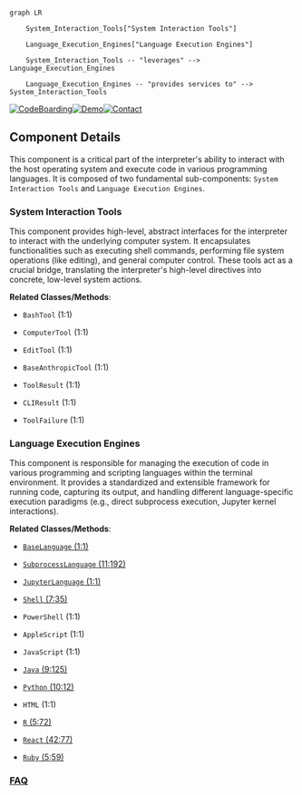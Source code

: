 ```mermaid

graph LR

    System_Interaction_Tools["System Interaction Tools"]

    Language_Execution_Engines["Language Execution Engines"]

    System_Interaction_Tools -- "leverages" --> Language_Execution_Engines

    Language_Execution_Engines -- "provides services to" --> System_Interaction_Tools

```

[![CodeBoarding](https://img.shields.io/badge/Generated%20by-CodeBoarding-9cf?style=flat-square)](https://github.com/CodeBoarding/GeneratedOnBoardings)[![Demo](https://img.shields.io/badge/Try%20our-Demo-blue?style=flat-square)](https://www.codeboarding.org/demo)[![Contact](https://img.shields.io/badge/Contact%20us%20-%20contact@codeboarding.org-lightgrey?style=flat-square)](mailto:contact@codeboarding.org)



## Component Details



This component is a critical part of the interpreter's ability to interact with the host operating system and execute code in various programming languages. It is composed of two fundamental sub-components: `System Interaction Tools` and `Language Execution Engines`.



### System Interaction Tools

This component provides high-level, abstract interfaces for the interpreter to interact with the underlying computer system. It encapsulates functionalities such as executing shell commands, performing file system operations (like editing), and general computer control. These tools act as a crucial bridge, translating the interpreter's high-level directives into concrete, low-level system actions.





**Related Classes/Methods**:



- `BashTool` (1:1)

- `ComputerTool` (1:1)

- `EditTool` (1:1)

- `BaseAnthropicTool` (1:1)

- `ToolResult` (1:1)

- `CLIResult` (1:1)

- `ToolFailure` (1:1)





### Language Execution Engines

This component is responsible for managing the execution of code in various programming and scripting languages within the terminal environment. It provides a standardized and extensible framework for running code, capturing its output, and handling different language-specific execution paradigms (e.g., direct subprocess execution, Jupyter kernel interactions).





**Related Classes/Methods**:



- <a href="https://github.com/OpenInterpreter/open-interpreter/blob/master/interpreter/core/computer/terminal/base_language.py#L1-L1" target="_blank" rel="noopener noreferrer">`BaseLanguage` (1:1)</a>

- <a href="https://github.com/OpenInterpreter/open-interpreter/blob/master/interpreter/core/computer/terminal/languages/subprocess_language.py#L11-L192" target="_blank" rel="noopener noreferrer">`SubprocessLanguage` (11:192)</a>

- <a href="https://github.com/OpenInterpreter/open-interpreter/blob/master/interpreter/core/computer/terminal/languages/jupyter_language.py#L1-L1" target="_blank" rel="noopener noreferrer">`JupyterLanguage` (1:1)</a>

- <a href="https://github.com/OpenInterpreter/open-interpreter/blob/master/interpreter/core/computer/terminal/languages/shell.py#L7-L35" target="_blank" rel="noopener noreferrer">`Shell` (7:35)</a>

- `PowerShell` (1:1)

- `AppleScript` (1:1)

- `JavaScript` (1:1)

- <a href="https://github.com/OpenInterpreter/open-interpreter/blob/master/interpreter/core/computer/terminal/languages/java.py#L9-L125" target="_blank" rel="noopener noreferrer">`Java` (9:125)</a>

- <a href="https://github.com/OpenInterpreter/open-interpreter/blob/master/interpreter/core/computer/terminal/languages/python.py#L10-L12" target="_blank" rel="noopener noreferrer">`Python` (10:12)</a>

- `HTML` (1:1)

- <a href="https://github.com/OpenInterpreter/open-interpreter/blob/master/interpreter/core/computer/terminal/languages/r.py#L5-L72" target="_blank" rel="noopener noreferrer">`R` (5:72)</a>

- <a href="https://github.com/OpenInterpreter/open-interpreter/blob/master/interpreter/core/computer/terminal/languages/react.py#L42-L77" target="_blank" rel="noopener noreferrer">`React` (42:77)</a>

- <a href="https://github.com/OpenInterpreter/open-interpreter/blob/master/interpreter/core/computer/terminal/languages/ruby.py#L5-L59" target="_blank" rel="noopener noreferrer">`Ruby` (5:59)</a>









### [FAQ](https://github.com/CodeBoarding/GeneratedOnBoardings/tree/main?tab=readme-ov-file#faq)